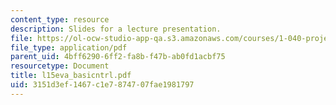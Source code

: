 ```yaml
---
content_type: resource
description: Slides for a lecture presentation.
file: https://ol-ocw-studio-app-qa.s3.amazonaws.com/courses/1-040-project-management-spring-2004/3151d3ef1467c1e7874707fae1981797_l15eva_basicntrl.pdf
file_type: application/pdf
parent_uid: 4bff6290-6ff2-fa8b-f47b-ab0fd1acbf75
resourcetype: Document
title: l15eva_basicntrl.pdf
uid: 3151d3ef-1467-c1e7-8747-07fae1981797
---
```

